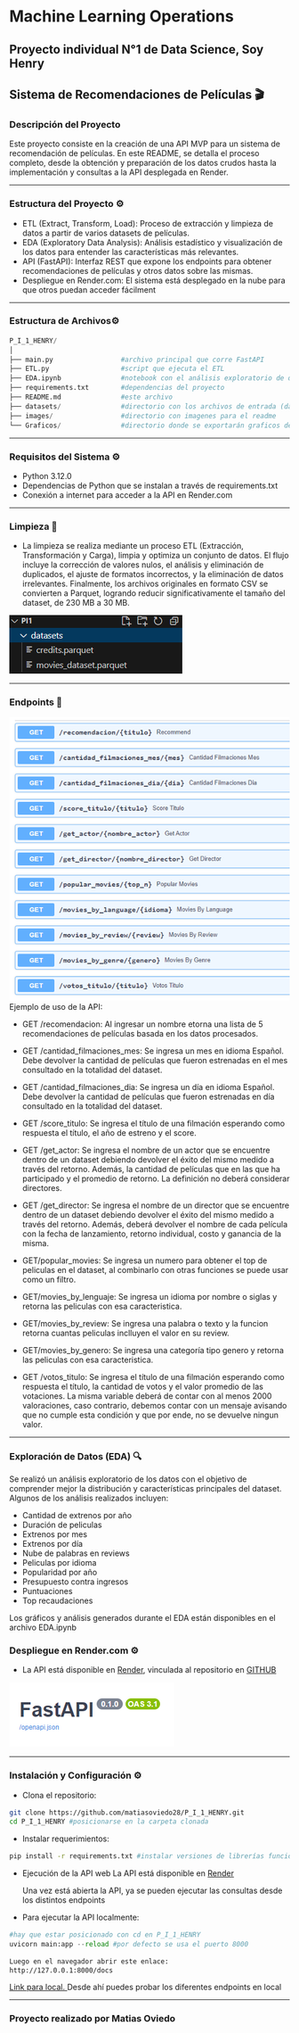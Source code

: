 # Machine Learning Operations
## Proyecto individual N°1 de Data Science, Soy Henry

## Sistema de Recomendaciones de Películas 🎬
### Descripción del Proyecto
Este proyecto consiste en la creación de una API MVP para un sistema de recomendación de películas. En este README, se detalla el proceso completo, desde la obtención y preparación de los datos crudos hasta la implementación y consultas a la API desplegada en Render.
___

### Estructura del Proyecto ⚙️
* ETL (Extract, Transform, Load): Proceso de extracción y limpieza de datos a partir de varios datasets de películas.
* EDA (Exploratory Data Analysis): Análisis estadístico y visualización de los datos para entender las características más relevantes.
* API (FastAPI): Interfaz REST que expone los endpoints para obtener recomendaciones de películas y otros datos sobre las mismas.
* Despliegue en Render.com: El sistema está desplegado en la nube para que otros puedan acceder fácilment

___

### Estructura de Archivos⚙️
```python
P_I_1_HENRY/
│
├── main.py                 #archivo principal que corre FastAPI
├── ETL.py                  #script que ejecuta el ETL
├── EDA.ipynb               #notebook con el análisis exploratorio de datos
├── requirements.txt        #dependencias del proyecto
├── README.md               #este archivo
├── datasets/               #directorio con los archivos de entrada (datasets)
├── images/                 #directorio con imagenes para el readme
└── Graficos/               #directorio donde se exportarán graficos del EDA
```

___

### Requisitos del Sistema ⚙️
* Python 3.12.0
* Dependencias de Python que se instalan a través de requirements.txt
* Conexión a internet para acceder a la API en Render.com

___

### Limpieza 🧹​
* La limpieza se realiza mediante un proceso ETL (Extracción, Transformación y Carga), limpia y optimiza un conjunto de datos. El flujo incluye la corrección de valores nulos, el análisis y eliminación de duplicados, el ajuste de formatos incorrectos, y la eliminación de datos irrelevantes. Finalmente, los archivos originales en formato CSV se convierten a Parquet, logrando reducir significativamente el tamaño del dataset, de 230 MB a 30 MB.

![dataset](/images/dataset.png)
___
### Endpoints 💬​
![endpoints](/images/endpoints.png)
Ejemplo de uso de la API:

* GET /recomendacion: Al ingresar un nombre etorna una lista de 5 recomendaciones de películas basada en los datos procesados.

* GET /cantidad_filmaciones_mes: Se ingresa un mes en idioma Español. Debe devolver la cantidad de películas que fueron estrenadas en el mes consultado en la totalidad del dataset.

* GET /cantidad_filmaciones_dia: Se ingresa un día en idioma Español. Debe devolver la cantidad de películas que fueron estrenadas en día consultado en la totalidad del dataset.

* GET /score_titulo: Se ingresa el título de una filmación esperando como respuesta el título, el año de estreno y el score.

* GET /get_actor: Se ingresa el nombre de un actor que se encuentre dentro de un dataset debiendo devolver el éxito del mismo medido a través del retorno. Además, la cantidad de películas que en las que ha participado y el promedio de retorno. La definición no deberá considerar directores.

* GET /get_director: Se ingresa el nombre de un director que se encuentre dentro de un dataset debiendo devolver el éxito del mismo medido a través del retorno. Además, deberá devolver el nombre de cada película con la fecha de lanzamiento, retorno individual, costo y ganancia de la misma.

* GET/popular_movies: Se ingresa un numero para obtener el top de peliculas en el dataset, al combinarlo con otras funciones se puede usar como un filtro.

* GET/movies_by_lenguaje: Se ingresa un idioma por nombre o siglas y retorna las peliculas con esa caracteristica.

* GET/movies_by_review: Se ingresa una palabra o texto y la funcion retorna cuantas peliculas inclluyen el valor en su review.

* GET/movies_by_genero: Se ingresa una categoría tipo genero y retorna las peliculas con esa caracteristica.

* GET /votos_titulo: Se ingresa el título de una filmación esperando como respuesta el título, la cantidad de votos y el valor promedio de las votaciones. La misma variable deberá de contar con al menos 2000 valoraciones, caso contrario, debemos contar con un mensaje avisando que no cumple esta condición y que por ende, no se devuelve ningun valor.

___

### Exploración de Datos (EDA) 🔍​
Se realizó un análisis exploratorio de los datos con el objetivo de comprender mejor la distribución y características principales del dataset. Algunos de los análisis realizados incluyen:

* Cantidad de extrenos por año
* Duración de peliculas
* Extrenos por mes
* Extrenos por día
* Nube de palabras en reviews
* Peliculas por idioma
* Popularidad por año
* Presupuesto contra ingresos
* Puntuaciones
* Top recaudaciones

Los gráficos y análisis generados durante el EDA están disponibles en el archivo EDA.ipynb

### Despliegue en Render.com ⚙️

* La API está disponible en [Render](https://p-i-1-henry.onrender.com/docs), vinculada al repositorio en [GITHUB](https://github.com/matiasoviedo28/P_I_1_HENRY)

![fastapi](/images/fastapi.png)


___
### Instalación y Configuración ⚙️

* Clona el repositorio:
```bash
git clone https://github.com/matiasoviedo28/P_I_1_HENRY.git
cd P_I_1_HENRY #posicionarse en la carpeta clonada
```

* Instalar requerimientos:
```bash
pip install -r requirements.txt #instalar versiones de librerías funcionales
```

* Ejecución de la API web
    La API está disponible en [Render](https://p-i-1-henry.onrender.com/docs)

    Una vez está abierta la API, ya se pueden ejecutar las consultas desde los distintos endpoints

* Para ejecutar la API localmente:
```python 
#hay que estar posicionado con cd en P_I_1_HENRY
uvicorn main:app --reload #por defecto se usa el puerto 8000
```
    Luego en el navegador abrir este enlace:
    http://127.0.0.1:8000/docs 
[Link para local. ](http://127.0.0.1:8000/docs)
    Desde ahí puedes probar los diferentes endpoints en local

___

### Proyecto realizado por Matias Oviedo
